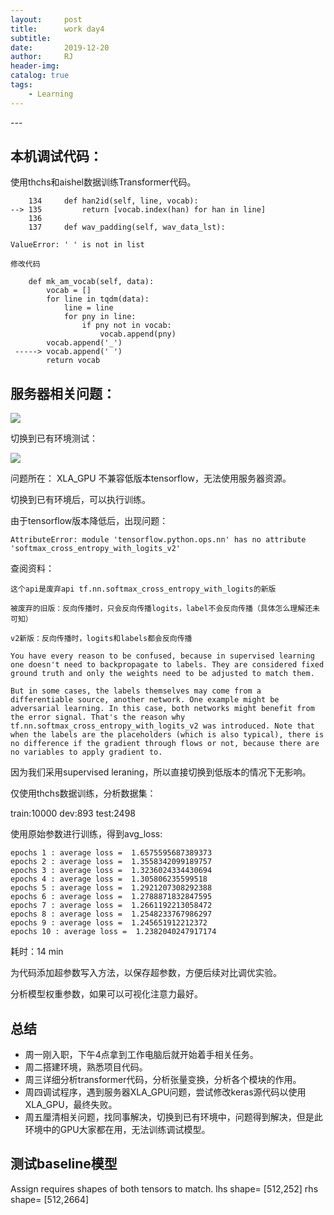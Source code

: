 ```yaml
---
layout:     post
title:      work day4
subtitle:   
date:       2019-12-20
author:     RJ
header-img: 
catalog: true
tags:
    - Learning
---
```

<p id = "build"></p>
---

## 本机调试代码：

使用thchs和aishel数据训练Transformer代码。
```
    134     def han2id(self, line, vocab):
--> 135         return [vocab.index(han) for han in line]
    136 
    137     def wav_padding(self, wav_data_lst):

ValueError: ' ' is not in list

修改代码

    def mk_am_vocab(self, data):
        vocab = []
        for line in tqdm(data):
            line = line
            for pny in line:
                if pny not in vocab:
                    vocab.append(pny)
        vocab.append('_')
 -----> vocab.append(' ')
        return vocab
```

## 服务器相关问题：

![](https://raw.githubusercontent.com/rejae/rejae.github.io/master/img/XLA_GPU20191220144918.png)

切换到已有环境测试：

![](https://raw.githubusercontent.com/rejae/rejae.github.io/master/img/GPU20191220145055.png)

问题所在： XLA_GPU 不兼容低版本tensorflow，无法使用服务器资源。

切换到已有环境后，可以执行训练。

由于tensorflow版本降低后，出现问题：
```
AttributeError: module 'tensorflow.python.ops.nn' has no attribute 'softmax_cross_entropy_with_logits_v2'
```
查阅资料：
```
这个api是废弃api tf.nn.softmax_cross_entropy_with_logits的新版

被废弃的旧版：反向传播时，只会反向传播logits，label不会反向传播（具体怎么理解还未可知）

v2新版：反向传播时，logits和labels都会反向传播

You have every reason to be confused, because in supervised learning one doesn't need to backpropagate to labels. They are considered fixed ground truth and only the weights need to be adjusted to match them.

But in some cases, the labels themselves may come from a differentiable source, another network. One example might be adversarial learning. In this case, both networks might benefit from the error signal. That's the reason why tf.nn.softmax_cross_entropy_with_logits_v2 was introduced. Note that when the labels are the placeholders (which is also typical), there is no difference if the gradient through flows or not, because there are no variables to apply gradient to.
```

因为我们采用supervised leraning，所以直接切换到低版本的情况下无影响。

仅使用thchs数据训练，分析数据集：

train:10000  dev:893  test:2498

使用原始参数进行训练，得到avg_loss:
```
epochs 1 : average loss =  1.6575595687389373
epochs 2 : average loss =  1.3558342099189757
epochs 3 : average loss =  1.3236024334430694
epochs 4 : average loss =  1.305806235599518
epochs 5 : average loss =  1.2921207308292388
epochs 6 : average loss =  1.2788871832847595
epochs 7 : average loss =  1.2661192213058472
epochs 8 : average loss =  1.2548233767986297
epochs 9 : average loss =  1.245651912212372
epochs 10 : average loss =  1.2382040247917174
```
耗时：14 min

为代码添加超参数写入方法，以保存超参数，方便后续对比调优实验。

分析模型权重参数，如果可以可视化注意力最好。


## 总结
- 周一刚入职，下午4点拿到工作电脑后就开始着手相关任务。
- 周二搭建环境，熟悉项目代码。
- 周三详细分析transformer代码，分析张量变换，分析各个模块的作用。
- 周四调试程序，遇到服务器XLA_GPU问题，尝试修改keras源代码以使用XLA_GPU，最终失败。
- 周五厘清相关问题，找同事解决，切换到已有环境中，问题得到解决，但是此环境中的GPU大家都在用，无法训练调试模型。

## 测试baseline模型

Assign requires shapes of both tensors to match. lhs shape= [512,252] rhs shape= [512,2664]